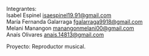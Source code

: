 Integrantes:  
Isabel Espinel isaespinel19.91@gmail.com  
María Fernanda Galarraga fgalarraga9918@gmail.com  
Melani Manangon manangonmelani00@gmail.com  
Anaís Olivares anais.14813@gmail.com

Proyecto: Reproductor musical.
